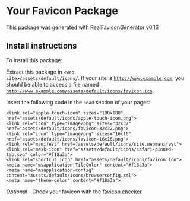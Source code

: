 # Your Favicon Package

This package was generated with [RealFaviconGenerator](https://realfavicongenerator.net/) [v0.16](https://realfavicongenerator.net/change_log#v0.16)

## Install instructions

To install this package:

Extract this package in <code>&lt;web site&gt;/assets/default/icons/</code>. If your site is <code>http://www.example.com</code>, you should be able to access a file named <code>http://www.example.com/assets/default/icons/favicon.ico</code>.

Insert the following code in the `head` section of your pages:

    <link rel="apple-touch-icon" sizes="180x180" href="assets/default/icons/apple-touch-icon.png">
    <link rel="icon" type="image/png" sizes="32x32" href="assets/default/icons/favicon-32x32.png">
    <link rel="icon" type="image/png" sizes="16x16" href="assets/default/icons/favicon-16x16.png">
    <link rel="manifest" href="assets/default/icons/site.webmanifest">
    <link rel="mask-icon" href="assets/default/icons/safari-pinned-tab.svg" color="#f18a3a">
    <link rel="shortcut icon" href="assets/default/icons/favicon.ico">
    <meta name="msapplication-TileColor" content="#f18a3a">
    <meta name="msapplication-config" content="assets/default/icons/browserconfig.xml">
    <meta name="theme-color" content="#f18a3a">

*Optional* - Check your favicon with the [favicon checker](https://realfavicongenerator.net/favicon_checker)